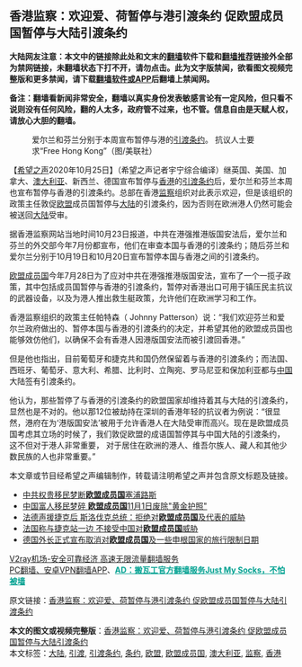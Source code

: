  <h2>香港监察：欢迎爱、荷暂停与港引渡条约 促欧盟成员国暂停与大陆引渡条约</h2> <p class="notice"><b>大陆网友注意：本文中的链接除此处和文末的<a href="https://github.com/bannedbook/fanqiang" >翻墙</a>软件下载和<a href="https://github.com/killgcd/justmysocks/blob/master/README.md">翻墙推荐</a>链接外全部为禁网链接，未翻墙状态下打不开，请勿点击。此为文字版禁闻，欲看图文视频完整版和更多禁闻，请下载<a href="https://github.com/bannedbook/fanqiang">翻墙软件或APP</a>后翻墙上禁闻网。</p><p>备注：翻墙看新闻非常安全，翻墙以真实身份发表敏感言论有一定风险，但只看不说则没有任何风险，翻的人太多，政府管不过来，也不管。信息自由是天赋人权，请放心大胆的翻墙。</b></p>  <div class="entry"> <figure><figcaption>爱尔兰和芬兰分别于本周宣布暂停与港的<a href="https://www.bannedbook.org/bnews/tag/%E5%BC%95%E6%B8%A1/" class="st_tag internal_tag" rel="tag" title="标签 引渡 下的日志">引渡</a><a href="https://www.bannedbook.org/bnews/tag/%E6%9D%A1%E7%BA%A6/" class="st_tag internal_tag" rel="tag" title="标签 条约 下的日志">条约</a>。 抗议人士要求“Free Hong Kong”（图/美联社）</figcaption></figure> <p>【<span class='wp_keywordlink_affiliate'><a href="https://www.soundofhope.org" title="希望之声" target="_blank">希望之声</a></span>2020年10月25日】（希望之声记者宇宁综合编译）继英国、美国、加拿大、<a href="https://www.bannedbook.org/bnews/tag/%e6%be%b3%e5%a4%a7%e5%88%a9%e4%ba%9a/" class="st_tag internal_tag" rel="tag" title="标签 澳大利亚 下的日志">澳大利亚</a>、新西兰、德国宣布暂停与<a href="https://www.bannedbook.org/bnews/tag/%e9%a6%99%e6%b8%af/" class="st_tag internal_tag" rel="tag" title="标签 香港 下的日志">香港</a>的<a href="https://www.bannedbook.org/bnews/tag/%E5%BC%95%E6%B8%A1%E6%9D%A1%E7%BA%A6/" class="st_tag internal_tag" rel="tag" title="标签 引渡条约 下的日志">引渡条约</a>后，爱尔兰和芬兰本周也宣布暂停与香港的引渡条约。总部在香港<a href="https://www.bannedbook.org/bnews/tag/%E7%9B%91%E5%AF%9F/" class="st_tag internal_tag" rel="tag" title="标签 监察 下的日志">监察</a>组织对此表示欢迎，但是该组织的政策主任敦促<a href="https://www.bannedbook.org/bnews/tag/%e6%ac%a7%e7%9b%9f/" class="st_tag internal_tag" rel="tag" title="标签 欧盟 下的日志">欧盟</a>成员国暂停与<span class='wp_keywordlink_affiliate'><a href="https://www.bannedbook.org/" title="大陆" target="_blank">大陆</a></span>的引渡条约，因为否则在欧洲港人仍然可能会被送回<a href="https://www.bannedbook.org/bnews/tag/%e5%a4%a7%e9%99%86/" class="st_tag internal_tag" rel="tag" title="标签 大陆 下的日志">大陆</a>受审。 </p> <p>据香港监察网站当地时间10月23日报道，中共在港强推港版国安法后，爱尔兰和芬兰的外交部今年7月份都宣布，他们在审查本国与香港的引渡条约；随后芬兰和爱尔兰分别于10月19日和10月20日宣布暂停本国与香港之间的引渡条约。 </p>  <p><a href="https://www.bannedbook.org/bnews/tag/%E6%AC%A7%E7%9B%9F%E6%88%90%E5%91%98%E5%9B%BD/" class="st_tag internal_tag" rel="tag" title="标签 欧盟成员国 下的日志">欧盟成员国</a>今年7月28日为了应对中共在港强推港版国安法，宣布了一个一揽子政策，其中包括成员国暂停与香港的引渡条约，暂停对香港出口可用于镇压民主抗议的武器设备，以及为港人推出救生艇政策，允许他们在欧洲学习和工作。</p> <p>香港监察组织的政策主任帕特森（ Johnny Patterson）说：“我们欢迎芬兰和爱尔兰政府做出的、暂停本国与香港的引渡条约的决定，并希望其他的欧盟成员国也能够效仿他们，以确保不会有香港人因港版国安法而被引渡回香港。”</p>  <p>但是他也指出，目前葡萄牙和捷克共和国仍然保留着与香港的引渡条约；而法国、西班牙、葡萄牙、意大利、希腊、比利时、立陶宛、罗马尼亚和保加利亚都与<span class='wp_keywordlink_affiliate'><a href="https://www.bannedbook.org/" title="中国" target="_blank">中国</a></span>大陆签有引渡条约。</p> <p>他认为，那些暂停了与香港的引渡条约的欧盟国家却维持着其与大陆的引渡条约，显然也是不对的。他以那12位被劫持在深圳的香港年轻的抗议者为例说：“很显然，港府在为‘港版国安法’被用于允许香港人在大陆受审而高兴。现在是欧盟成员国考虑其立场的时候了，我们敦促欧盟的成语国暂停其与中国大陆的引渡条约， 这不但对于港人非常重要， 对于居住在欧洲的港人、维吾尔族人、藏人和其他少数民族的人也非常重要。”</p>  <p>本文章或节目经希望之声编辑制作，转载请注明希望之声并包含原文标题及链接。</p> <ul class='op-related-articles' title='相关阅读'> <li><a href='https://www.bannedbook.org/bnews/worldnews/20201016/1415049.html' target='_blank'>中共权贵移民梦断<b>欧盟成员国</b>塞浦路斯</a></li> <li><a href='https://www.bannedbook.org/bnews/cnnews/20201014/1413613.html' target='_blank'>中国富人移民梦碎 <b>欧盟成员国</b>11月1日废除"黄金护照"</a></li> <li><a href='https://www.bannedbook.org/bnews/headline/20200902/1389892.html' target='_blank'>法德声援捷克后 斯洛伐克总统：拒绝对<b>欧盟成员国</b>及代表的威胁</a></li> <li><a href='https://www.bannedbook.org/bnews/taiwannews/20200901/1389422.html' target='_blank'>法国称与捷克站一边 不接受中国对<b>欧盟成员国</b>威胁</a></li> <li><a href='https://www.bannedbook.org/bnews/comments/20200529/1336045.html' target='_blank'>德国外长正式宣布取消对<b>欧盟成员国</b>及一些申根国家的旅行限制日期</a></li> </ul> <p class="texttj"> <a href="https://www.bannedbook.org/forum23/topic22702.html" target="_blank">V2ray机场-安全可靠经济 高速无限流量翻墙服务</a><br/> <a href="https://github.com/bannedbook/fanqiang/wiki/%E7%A6%81%E9%97%BB%E7%BD%91%E5%AE%89%E5%8D%93%E7%BF%BB%E5%A2%99%E6%96%B0%E9%97%BBAPP" target="_blank">PC翻墙、安卓VPN翻墙APP</a>、<span onclick="window.open('https://github.com/killgcd/justmysocks/blob/master/README.md')" style="font-weight:bold;color:#00A191;cursor:pointer;text-decoration:underline;outline:none">AD：搬瓦工官方翻墙服务Just My Socks，不怕被墙</span></p><p>原文链接：<a class="src_link"  href="https://www.soundofhope.org/post/435703" target="_blank">香港监察：欢迎爱、荷暂停与港引渡条约 促欧盟成员国暂停与大陆引渡条约</a></p><a name='sharetosocial'></a>       <div><b>本文的图文或视频完整版</b>：<a href='https://www.bannedbook.org/bnews/comments/20201025/1419958.html'>香港监察：欢迎爱、荷暂停与港引渡条约 促欧盟成员国暂停与大陆引渡条约</a></div>  </div><!--END ENTRY--> <div class="postfooter"> <div>本文标签：<a href="https://www.bannedbook.org/bnews/tag/%e5%a4%a7%e9%99%86/" rel="tag">大陆</a>, <a href="https://www.bannedbook.org/bnews/tag/%E5%BC%95%E6%B8%A1/" rel="tag">引渡</a>, <a href="https://www.bannedbook.org/bnews/tag/%E5%BC%95%E6%B8%A1%E6%9D%A1%E7%BA%A6/" rel="tag">引渡条约</a>, <a href="https://www.bannedbook.org/bnews/tag/%E6%9D%A1%E7%BA%A6/" rel="tag">条约</a>, <a href="https://www.bannedbook.org/bnews/tag/%e6%ac%a7%e7%9b%9f/" rel="tag">欧盟</a>, <a href="https://www.bannedbook.org/bnews/tag/%E6%AC%A7%E7%9B%9F%E6%88%90%E5%91%98%E5%9B%BD/" rel="tag">欧盟成员国</a>, <a href="https://www.bannedbook.org/bnews/tag/%e6%be%b3%e5%a4%a7%e5%88%a9%e4%ba%9a/" rel="tag">澳大利亚</a>, <a href="https://www.bannedbook.org/bnews/tag/%E7%9B%91%E5%AF%9F/" rel="tag">监察</a>, <a href="https://www.bannedbook.org/bnews/tag/%e9%a6%99%e6%b8%af/" rel="tag">香港</a></div>  </div><!--END POSTFOOTER--> 